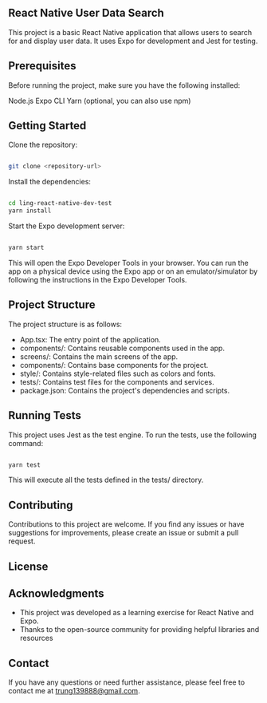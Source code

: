 ## React Native User Data Search

This project is a basic React Native application that allows users to search for and display user data. It uses Expo for development and Jest for testing.

## Prerequisites

Before running the project, make sure you have the following installed:

Node.js
Expo CLI
Yarn (optional, you can also use npm)

## Getting Started

Clone the repository:

```bash

git clone <repository-url>

```

Install the dependencies:

```bash

cd ling-react-native-dev-test
yarn install

```

Start the Expo development server:

```bash

yarn start

```

This will open the Expo Developer Tools in your browser.
You can run the app on a physical device using the Expo app or on an emulator/simulator by following the instructions in the Expo Developer Tools.

## Project Structure

The project structure is as follows:

* App.tsx: The entry point of the application.
* components/: Contains reusable components used in the app.
* screens/: Contains the main screens of the app.
* components/: Contains base components for the project.
* style/: Contains style-related files such as colors and fonts.
* tests/: Contains test files for the components and services.
* package.json: Contains the project's dependencies and scripts.

## Running Tests

This project uses Jest as the test engine. To run the tests, use the following command:

```bash

yarn test

```
This will execute all the tests defined in the tests/ directory.


## Contributing

Contributions to this project are welcome. If you find any issues or have suggestions for improvements, please create an issue or submit a pull request.

## License

## Acknowledgments

* This project was developed as a learning exercise for React Native and Expo.
* Thanks to the open-source community for providing helpful libraries and resources

## Contact

If you have any questions or need further assistance, please feel free to contact me at trung139888@gmail.com.
